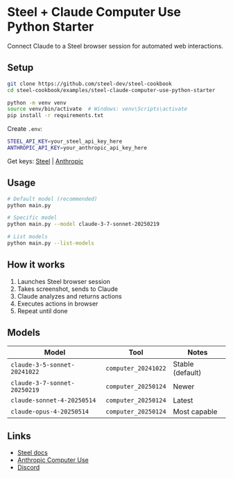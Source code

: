 # Steel + Claude Computer Use Python Starter

Connect Claude to a Steel browser session for automated web interactions.

## Setup

```bash
git clone https://github.com/steel-dev/steel-cookbook
cd steel-cookbook/examples/steel-claude-computer-use-python-starter

python -m venv venv
source venv/bin/activate  # Windows: venv\Scripts\activate
pip install -r requirements.txt
```

Create `.env`:

```bash
STEEL_API_KEY=your_steel_api_key_here
ANTHROPIC_API_KEY=your_anthropic_api_key_here
```

Get keys: [Steel](https://app.steel.dev/settings/api-keys) | [Anthropic](https://console.anthropic.com/)

## Usage

```bash
# Default model (recommended)
python main.py

# Specific model
python main.py --model claude-3-7-sonnet-20250219

# List models
python main.py --list-models
```

## How it works

1. Launches Steel browser session
2. Takes screenshot, sends to Claude
3. Claude analyzes and returns actions
4. Executes actions in browser
5. Repeat until done

## Models

| Model                        | Tool                | Notes            |
| ---------------------------- | ------------------- | ---------------- |
| `claude-3-5-sonnet-20241022` | `computer_20241022` | Stable (default) |
| `claude-3-7-sonnet-20250219` | `computer_20250124` | Newer            |
| `claude-sonnet-4-20250514`   | `computer_20250124` | Latest           |
| `claude-opus-4-20250514`     | `computer_20250124` | Most capable     |

## Links

- [Steel docs](https://docs.steel.dev)
- [Anthropic Computer Use](https://docs.anthropic.com/claude/docs/computer-use)
- [Discord](https://discord.gg/steel-dev)

